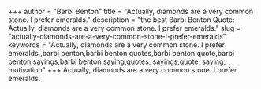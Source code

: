 +++
author = "Barbi Benton"
title = "Actually, diamonds are a very common stone. I prefer emeralds."
description = "the best Barbi Benton Quote: Actually, diamonds are a very common stone. I prefer emeralds."
slug = "actually-diamonds-are-a-very-common-stone-i-prefer-emeralds"
keywords = "Actually, diamonds are a very common stone. I prefer emeralds.,barbi benton,barbi benton quotes,barbi benton quote,barbi benton sayings,barbi benton saying,quotes, sayings,quote, saying, motivation"
+++
Actually, diamonds are a very common stone. I prefer emeralds.
